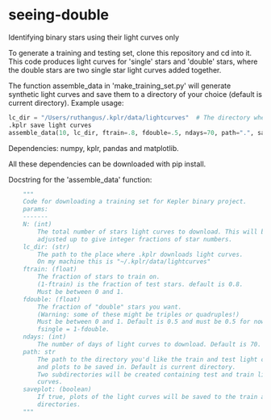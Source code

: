 # seeing-double
Identifying binary stars using their light curves only

To generate a training and testing set, clone this repository and cd into it.
This code produces light curves for 'single' stars and 'double' stars, where
the double stars are two single star light curves added together.

The function assemble_data in 'make_training_set.py' will generate synthetic
light curves and save them to a directory of your choice (default is current
directory). Example usage:

```python
lc_dir = "/Users/ruthangus/.kplr/data/lightcurves"  # The directory where
.kplr save light curves
assemble_data(10, lc_dir, ftrain=.8, fdouble=.5, ndays=70, path=".", saveplot=True)
```

Dependencies:
numpy, kplr, pandas and matplotlib.

All these dependencies can be downloaded with pip install.


Docstring for the 'assemble_data' function:
```python
    """
    Code for downloading a training set for Kepler binary project.
    params:
    -------
    N: (int)
        The total number of stars light curves to download. This will be
        adjusted up to give integer fractions of star numbers.
    lc_dir: (str)
        The path to the place where .kplr downloads light curves.
        On my machine this is "~/.kplr/data/lightcurves"
    ftrain: (float)
        The fraction of stars to train on.
        (1-ftrain) is the fraction of test stars. default is 0.8.
        Must be between 0 and 1.
    fdouble: (float)
        The fraction of "double" stars you want.
        (Warning: some of these might be triples or quadruples!)
        Must be between 0 and 1. Default is 0.5 and must be 0.5 for now.
        fsingle = 1-fdouble.
    ndays: (int)
        The number of days of light curves to download. Default is 70.
    path: str
        The path to the directory you'd like the train and test light curves
        and plots to be saved in. Default is current directory.
        Two subdirectories will be created containing test and train light
        curves.
    saveplot: (boolean)
        If true, plots of the light curves will be saved to the train and test
        directories.
    """
```
